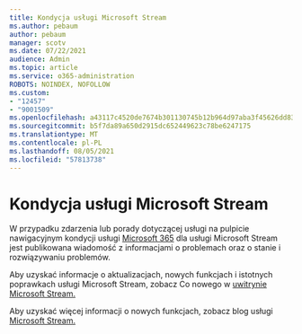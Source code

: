 ```yaml
---
title: Kondycja usługi Microsoft Stream
ms.author: pebaum
author: pebaum
manager: scotv
ms.date: 07/22/2021
audience: Admin
ms.topic: article
ms.service: o365-administration
ROBOTS: NOINDEX, NOFOLLOW
ms.custom:
- "12457"
- "9001509"
ms.openlocfilehash: a43117c4520de7674b301130745b12b964d97aba3f45626dd83517f8cbae592d
ms.sourcegitcommit: b5f7da89a650d2915dc652449623c78be6247175
ms.translationtype: MT
ms.contentlocale: pl-PL
ms.lasthandoff: 08/05/2021
ms.locfileid: "57813738"
---
```

# <a name="microsoft-stream-service-health"></a>Kondycja usługi Microsoft Stream

W przypadku zdarzenia lub porady dotyczącej usługi na pulpicie nawigacyjnym kondycji usługi [Microsoft 365](https://admin.microsoft.com/AdminPortal/Home#/servicehealth) dla usługi Microsoft Stream jest publikowana wiadomość z informacjami o problemach oraz o stanie i rozwiązywaniu problemów.

Aby uzyskać informacje o aktualizacjach, nowych funkcjach i istotnych poprawkach usługi Microsoft Stream, zobacz Co nowego w [uwitrynie Microsoft Stream.](https://aka.ms/StreamNew)

Aby uzyskać więcej informacji o nowych funkcjach, zobacz blog usługi [Microsoft Stream.](https://aka.ms/StreamBlog)

